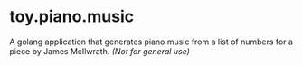 # toy.piano.music
A golang application that generates piano music from a list of numbers for a piece by James McIlwrath. 
*(Not for general use)*

